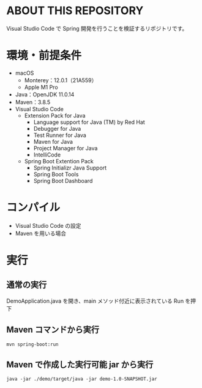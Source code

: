 # ABOUT THIS REPOSITORY
Visual Studio Code で Spring 開発を行うことを検証するリポジトリです。

# 環境・前提条件
- macOS
  - Monterey：12.0.1（21A559）
  - Apple M1 Pro
- Java：OpenJDK 11.0.14
- Maven：3.8.5
- Visual Studio Code
  - Extension Pack for Java
    - Language support for Java (TM) by Red Hat
    - Debugger for Java
    - Test Runner for Java
    - Maven for Java
    - Project Manager for Java
    - IntelliCode
  - Spring Boot Extention Pack
    - Spring Initializr Java Support
    - Spring Boot Tools
    - Spring Boot Dashboard  

# コンパイル
- Visual Studio Code の設定
- Maven を用いる場合

# 実行
## 通常の実行
DemoApplication.java を開き、main メソッド付近に表示されている Run を押下

## Maven コマンドから実行
```
mvn spring-boot:run
```

## Maven で作成した実行可能 jar から実行
```
java -jar ./demo/target/java -jar demo-1.0-SNAPSHOT.jar
```